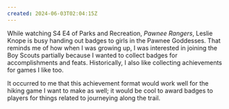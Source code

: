 ```yaml
---
created: 2024-06-03T02:04:15Z
---
```


While watching S4 E4 of Parks and Recreation, _Pawnee Rangers_, Leslie Knope is busy handing out badges to girls in the Pawnee Goddesses. That reminds me of how when I was growing up, I was interested in joining the Boy Scouts partially because I wanted to collect badges for accomplishments and feats. Historically, I also like collecting achievements for games I like too.

It occurred to me that this achievement format would work well for the hiking game I want to make as well; it would be cool to award badges to players for things related to journeying along the trail.
